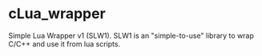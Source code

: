 # cLua_wrapper
Simple Lua Wrapper v1 (SLW1). SLW1 is an "simple-to-use" library to wrap C/C++ and use it from lua scripts. 

